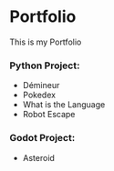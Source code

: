 # Portfolio
This is my Portfolio
### Python Project:
- Démineur
- Pokedex
- What is the Language
- Robot Escape

### Godot Project:
- Asteroid

